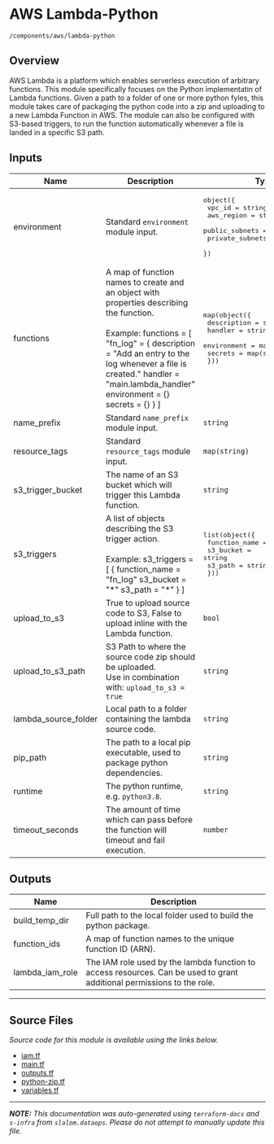 
# AWS Lambda-Python

`/components/aws/lambda-python`

## Overview


AWS Lambda is a platform which enables serverless execution of arbitrary functions. This module specifically focuses on the
Python implementatin of Lambda functions. Given a path to a folder of one or more python fyles, this module takes care of
packaging the python code into a zip and uploading to a new Lambda Function in AWS. The module can also be configured with
S3-based triggers, to run the function automatically whenever a file is landed in a specific S3 path.

## Inputs

| Name | Description | Type | Default | Required |
|------|-------------|------|---------|:-----:|
| environment | Standard `environment` module input. | <pre>object({<br>    vpc_id          = string<br>    aws_region      = string<br>    public_subnets  = list(string)<br>    private_subnets = list(string)<br>  })</pre> | n/a | yes |
| functions | A map of function names to create and an object with properties describing the function.<br><br>Example:   functions = [     "fn\_log" = {       description = "Add an entry to the log whenever a file is created."       handler     = "main.lambda\_handler"       environment = {}       secrets     = {}     }   ] | <pre>map(object({<br>    description = string<br>    handler     = string<br>    environment = map(string)<br>    secrets     = map(string)<br>  }))</pre> | n/a | yes |
| name\_prefix | Standard `name_prefix` module input. | `string` | n/a | yes |
| resource\_tags | Standard `resource_tags` module input. | `map(string)` | n/a | yes |
| s3\_trigger\_bucket | The name of an S3 bucket which will trigger this Lambda function. | `string` | n/a | yes |
| s3\_triggers | A list of objects describing the S3 trigger action.<br><br>Example:   s3\_triggers = [     {       function\_name = "fn\_log"       s3\_bucket     = "\*"       s3\_path       = "\*"     }   ] | <pre>list(object({<br>    function_name = string<br>    s3_bucket     = string<br>    s3_path       = string<br>  }))</pre> | n/a | yes |
| upload\_to\_s3 | True to upload source code to S3, False to upload inline with the Lambda function. | `bool` | n/a | yes |
| upload\_to\_s3\_path | S3 Path to where the source code zip should be uploaded.<br>Use in combination with: `upload_to_s3 = true` | `string` | n/a | yes |
| lambda\_source\_folder | Local path to a folder containing the lambda source code. | `string` | `"resources/fn_log"` | no |
| pip\_path | The path to a local pip executable, used to package python dependencies. | `string` | `"pip3"` | no |
| runtime | The python runtime, e.g. `python3.8`. | `string` | `"python3.8"` | no |
| timeout\_seconds | The amount of time which can pass before the function will timeout and fail execution. | `number` | `300` | no |

## Outputs

| Name | Description |
|------|-------------|
| build\_temp\_dir | Full path to the local folder used to build the python package. |
| function\_ids | A map of function names to the unique function ID (ARN). |
| lambda\_iam\_role | The IAM role used by the lambda function to access resources. Can be used to grant<br>additional permissions to the role. |

---------------------

## Source Files

_Source code for this module is available using the links below._

* [iam.tf](https://github.com/slalom-ggp/dataops-infra/tree/master//components/aws/lambda-python/iam.tf)
* [main.tf](https://github.com/slalom-ggp/dataops-infra/tree/master//components/aws/lambda-python/main.tf)
* [outputs.tf](https://github.com/slalom-ggp/dataops-infra/tree/master//components/aws/lambda-python/outputs.tf)
* [python-zip.tf](https://github.com/slalom-ggp/dataops-infra/tree/master//components/aws/lambda-python/python-zip.tf)
* [variables.tf](https://github.com/slalom-ggp/dataops-infra/tree/master//components/aws/lambda-python/variables.tf)

---------------------

_**NOTE:** This documentation was auto-generated using
`terraform-docs` and `s-infra` from `slalom.dataops`.
Please do not attempt to manually update this file._
